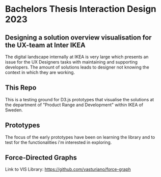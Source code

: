 # Bachelors Thesis Interaction Design 2023
## Designing a solution overview visualisation for the UX-team at Inter IKEA
The digital landscape internally at IKEA is very large which presents an issue for the UX Designers tasks with maintaining and supporting developers. The amount of solutions leads to designer not knowing the context in which they are working.

## This Repo
This is a testing ground for D3.js prototypes that visualise the solutions at the department of "Product Range and Development" within IKEA of Sweden.

## Prototypes
The focus of the early prototypes have been on learning the library and to test for the functionalities i'm interested in exploring.

## Force-Directed Graphs
Link to VIS Library:
https://github.com/vasturiano/force-graph


